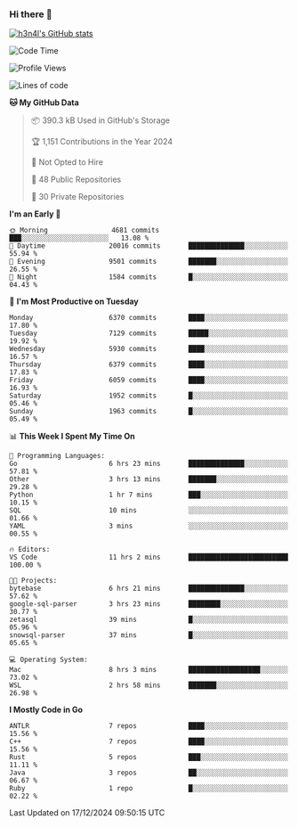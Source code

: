 ### Hi there 👋

[![h3n4l's GitHub stats](https://github-readme-stats.vercel.app/api?username=h3n4l&count_private=true&show_icons=true&theme=radical)](https://github.com/h3n4l/github-readme-stats)

<!--START_SECTION:waka-->
![Code Time](http://img.shields.io/badge/Code%20Time-2%2C029%20hrs%2012%20mins-blue)

![Profile Views](http://img.shields.io/badge/Profile%20Views-0-blue)

![Lines of code](https://img.shields.io/badge/From%20Hello%20World%20I%27ve%20Written-14.4%20million%20lines%20of%20code-blue)

**🐱 My GitHub Data** 

> 📦 390.3 kB Used in GitHub's Storage 
 > 
> 🏆 1,151 Contributions in the Year 2024
 > 
> 🚫 Not Opted to Hire
 > 
> 📜 48 Public Repositories 
 > 
> 🔑 30 Private Repositories 
 > 
**I'm an Early 🐤** 

```text
🌞 Morning                4681 commits        ███░░░░░░░░░░░░░░░░░░░░░░   13.08 % 
🌆 Daytime                20016 commits       ██████████████░░░░░░░░░░░   55.94 % 
🌃 Evening                9501 commits        ███████░░░░░░░░░░░░░░░░░░   26.55 % 
🌙 Night                  1584 commits        █░░░░░░░░░░░░░░░░░░░░░░░░   04.43 % 
```
📅 **I'm Most Productive on Tuesday** 

```text
Monday                   6370 commits        ████░░░░░░░░░░░░░░░░░░░░░   17.80 % 
Tuesday                  7129 commits        █████░░░░░░░░░░░░░░░░░░░░   19.92 % 
Wednesday                5930 commits        ████░░░░░░░░░░░░░░░░░░░░░   16.57 % 
Thursday                 6379 commits        ████░░░░░░░░░░░░░░░░░░░░░   17.83 % 
Friday                   6059 commits        ████░░░░░░░░░░░░░░░░░░░░░   16.93 % 
Saturday                 1952 commits        █░░░░░░░░░░░░░░░░░░░░░░░░   05.46 % 
Sunday                   1963 commits        █░░░░░░░░░░░░░░░░░░░░░░░░   05.49 % 
```


📊 **This Week I Spent My Time On** 

```text
💬 Programming Languages: 
Go                       6 hrs 23 mins       ██████████████░░░░░░░░░░░   57.81 % 
Other                    3 hrs 13 mins       ███████░░░░░░░░░░░░░░░░░░   29.28 % 
Python                   1 hr 7 mins         ███░░░░░░░░░░░░░░░░░░░░░░   10.15 % 
SQL                      10 mins             ░░░░░░░░░░░░░░░░░░░░░░░░░   01.66 % 
YAML                     3 mins              ░░░░░░░░░░░░░░░░░░░░░░░░░   00.55 % 

🔥 Editors: 
VS Code                  11 hrs 2 mins       █████████████████████████   100.00 % 

🐱‍💻 Projects: 
bytebase                 6 hrs 21 mins       ██████████████░░░░░░░░░░░   57.62 % 
google-sql-parser        3 hrs 23 mins       ████████░░░░░░░░░░░░░░░░░   30.77 % 
zetasql                  39 mins             █░░░░░░░░░░░░░░░░░░░░░░░░   05.96 % 
snowsql-parser           37 mins             █░░░░░░░░░░░░░░░░░░░░░░░░   05.65 % 

💻 Operating System: 
Mac                      8 hrs 3 mins        ██████████████████░░░░░░░   73.02 % 
WSL                      2 hrs 58 mins       ███████░░░░░░░░░░░░░░░░░░   26.98 % 
```

**I Mostly Code in Go** 

```text
ANTLR                    7 repos             ████░░░░░░░░░░░░░░░░░░░░░   15.56 % 
C++                      7 repos             ████░░░░░░░░░░░░░░░░░░░░░   15.56 % 
Rust                     5 repos             ███░░░░░░░░░░░░░░░░░░░░░░   11.11 % 
Java                     3 repos             ██░░░░░░░░░░░░░░░░░░░░░░░   06.67 % 
Ruby                     1 repo              █░░░░░░░░░░░░░░░░░░░░░░░░   02.22 % 
```




 Last Updated on 17/12/2024 09:50:15 UTC
<!--END_SECTION:waka-->

